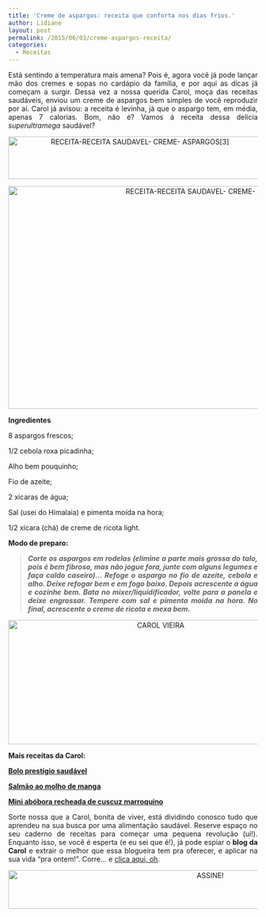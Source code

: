 ```yaml
---
title: 'Creme de aspargos: receita que conforta nos dias frios.'
author: Lidiane
layout: post
permalink: /2015/06/03/creme-aspargos-receita/
categories:
  - Receitas
---
```

<p align="justify">
  Está sentindo a temperatura mais amena? Pois é, agora você já pode lançar mão dos cremes e sopas no cardápio da família, e por aqui as dicas já começam a surgir. Dessa vez a nossa querida Carol, moça das receitas saudáveis, enviou um creme de aspargos bem simples de você reproduzir por aí. Carol já avisou: a receita é levinha, já que o aspargo tem, em média, apenas 7 calorias. Bom, não é? Vamos á receita dessa delícia <em>superultramega</em> saudável?
</p>

<p align="center">
  <a href="https://www.trololodemulher.com.br/2015/06/RECEITA-RECEITA-SAUDAVEL-CREME-ASPARGOS3.png"><img class="alignnone size-full wp-image-10996" src="https://www.trololodemulher.com.br/2015/06/RECEITA-RECEITA-SAUDAVEL-CREME-ASPARGOS3.png" alt="RECEITA-RECEITA SAUDAVEL- CREME- ASPARGOS[3]" width="516" height="86" /></a>
</p>

<p align="center">
  <a href="https://www.trololodemulher.com.br/2015/06/RECEITA-RECEITA-SAUDAVEL-CREME-ASPARGOS.jpg"><img class="alignnone size-full wp-image-10995" src="https://www.trololodemulher.com.br/2015/06/RECEITA-RECEITA-SAUDAVEL-CREME-ASPARGOS.jpg" alt="RECEITA-RECEITA SAUDAVEL- CREME- ASPARGOS" width="800" height="450" /></a>
</p>

<p align="justify">
  <strong>Ingredientes</strong>
</p>

<p align="justify">
  8 aspargos frescos;
</p>

<p align="justify">
  1/2 cebola roxa picadinha;
</p>

<p align="justify">
  Alho bem pouquinho;
</p>

<p align="justify">
  Fio de azeite;
</p>

<p align="justify">
  2 xícaras de água;
</p>

<p align="justify">
  Sal (usei do Himalaia) e pimenta moída na hora;
</p>

<p align="justify">
  1/2 xícara (chá) de creme de ricota light.
</p>

<p align="justify">
  <strong>Modo de preparo:</strong>
</p>

> <p align="justify">
>   <em><strong>Corte os aspargos em rodelas (elimine a parte mais grossa do talo, pois é bem fibroso, mas não jogue fora, junte com alguns legumes e faça caldo caseiro)… Refoge o aspargo no fio de azeite, cebola e alho. Deixe refogar bem e em fogo baixo. Depois acrescente a água e cozinhe bem. Bata no mixer/liquidificador, volte para a panela e deixe engrossar. Tempere com sal e pimenta moída na hora. No final, acrescente o creme de ricota e mexa bem.</strong></em>
> </p>

<p align="center">
  <a href="https://www.trololodemulher.com.br/2014/07/CAROL-VIEIRA.png"><img class="alignnone size-full wp-image-10204" src="https://www.trololodemulher.com.br/2014/07/CAROL-VIEIRA.png" alt="CAROL VIEIRA" width="600" height="251" /></a>
</p>

<p align="justify">
  <strong>Mais receitas da Carol:</strong>
</p>

<p align="justify">
  <a href="http://www.trololodemulher.com.br/2015/05/20/bolo-prestigio-saudavel/" target="_blank" rel="noopener noreferrer"><strong>Bolo prestígio saudável</strong></a>
</p>

<p align="justify">
  <a href="http://www.trololodemulher.com.br/2015/05/06/salmao-molho-manga/" target="_blank" rel="noopener noreferrer"><strong>Salmão ao molho de manga</strong></a>
</p>

<p align="justify">
  <a href="http://www.trololodemulher.com.br/2015/03/25/abobora-cuscuz-marroquino/" target="_blank" rel="noopener noreferrer"><strong>Mini abóbora recheada de cuscuz marroquino</strong></a>
</p>

<p align="justify">
  Sorte nossa que a Carol, bonita de viver, está dividindo conosco tudo que aprendeu na sua busca por uma alimentação saudável. Reserve espaço no seu caderno de receitas para começar uma pequena revolução (ui!). Enquanto isso, se você é esperta (e eu sei que é!), já pode espiar o <strong>blog da Carol</strong> e extrair o melhor que essa blogueira tem pra oferecer, e aplicar na sua vida “pra ontem!”. Corre… e <a href="http://mundocarolvieira.blogspot.com.br/" target="_blank" rel="noopener noreferrer">clica aqui, oh</a>.
</p>

<p align="center">
  <a href="http://feedburner.google.com/fb/a/mailverify?uri=blogBichaFemea&loc=en_US" target="_blank" rel="noopener noreferrer"><img class="alignnone size-full wp-image-10439" src="https://www.trololodemulher.com.br/2014/09/ASSINE.png" alt="ASSINE!" width="800" height="78" /></a>
</p>

<p align="justify">
